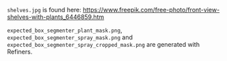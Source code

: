 `shelves.jpg` is found here: https://www.freepik.com/free-photo/front-view-shelves-with-plants_6446859.htm

`expected_box_segmenter_plant_mask.png`, `expected_box_segmenter_spray_mask.png` and `expected_box_segmenter_spray_cropped_mask.png` are generated with Refiners.
